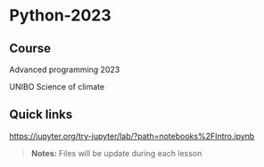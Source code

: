 # Python-2023
## Course
Advanced programming 2023

UNIBO Science of climate

## Quick links
https://jupyter.org/try-jupyter/lab/?path=notebooks%2FIntro.ipynb

> **Notes:** Files will be update during each lesson
